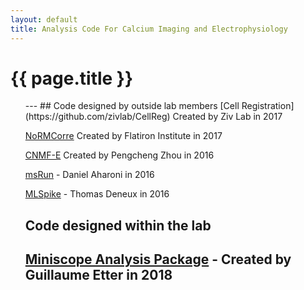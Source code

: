 ```yaml
---
layout: default
title: Analysis Code For Calcium Imaging and Electrophysiology
---
```

<h1>{{ page.title }}</h1>
<ul class="posts">
---  
## Code designed by outside lab members 
[Cell Registration](https://github.com/zivlab/CellReg) Created by Ziv Lab in 2017 

[NoRMCorre](https://github.com/flatironinstitute/NoRMCorre) Created by Flatiron Institute in 2017

[CNMF-E](https://github.com/zhoupc/CNMF_E) Created by Pengcheng Zhou in 2016

[msRun](https://github.com/daharoni/Miniscope_Analysis) - Daniel Aharoni in 2016 

[MLSpike](https://github.com/thomasdeneux/spikes) - Thomas Deneux in 2016 

## Code designed within the lab
[Miniscope Analysis Package](https://github.com/WilliamsandBrandanLab/MiniscopeAnalysis) - Created by Guillaume Etter in 2018
---
